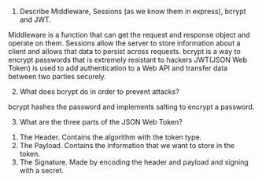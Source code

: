 <!-- Answers to the Short Answer Essay Questions go here -->

1.  Describe Middleware, Sessions (as we know them in express), bcrypt and JWT.

Middleware is a function that can get the request and response object and operate on them.
Sessions allow the server to store information about a client and allows that data to persist across requests.
bcrypt is a way to encrypt passwords that is extremely resistant to hackers
JWT(JSON Web Token) is used to add authentication to a Web API and transfer data between two parties securely.

2.  What does bcrypt do in order to prevent attacks?

bcrypt hashes the password and implements salting to encrypt a password.


3.  What are the three parts of the JSON Web Token?

1) The Header. Contains the algorithm with the token type.
2) The Payload. Contains the information that we want to store in the token.
3) The Signature. Made by encoding the header and payload and signing with a secret.
